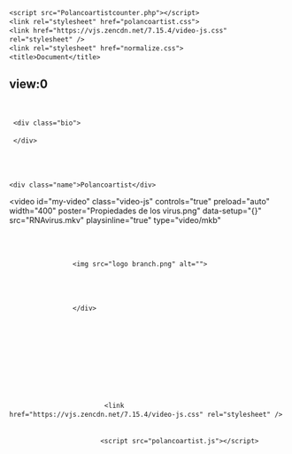 <!DOCTYPE html>
<html lang="en">
<head>
    <meta charset="UTF-8">
    <meta http-equiv="X-UA-Compatible" content="IE=edge">
    <meta name="viewport" content="width=device-width, initial-scale=1.0">
    <script src="polancoartist.js"></script>
   
    <script src="Polancoartistcounter.php"></script>
    <link rel="stylesheet" href="polancoartist.css">
    <link href="https://vjs.zencdn.net/7.15.4/video-js.css" rel="stylesheet" />
    <link rel="stylesheet" href="normalize.css">
    <title>Document</title>
</head>
<body >
<!--este es tu contador-->
  <h2 id="cont1">view:0</h2>
<br>
<!--aqui empieza tu pagina-->
 
<div class="container">

    
     
     <div class="bio">

     </div>
    
 
           

    <div class="name">Polancoartist</div>
           

<!--Galeria de videos va aqui-->
           


<div class="galeria">   
                
 
<video id="my-video"
class="video-js"
controls="true"
preload="auto"
width="400"
poster="Propiedades de los virus.png"
data-setup="{}"
src="RNAvirus.mkv"
playsinline="true"
type="video/mkb" 
></video>

<source src="RNAvirus.mkv" type="video/mkb" />




 <!--galeria publicitaria-->            
   
<br><br>
                    <div class="footer">

             
                    <img src="logo branch.png" alt="">
               

                  

                    </div>
                            
                     





             


                            <link href="https://vjs.zencdn.net/7.15.4/video-js.css" rel="stylesheet" />

             
                           <script src="polancoartist.js"></script>
</div>

 </body>
</html>
